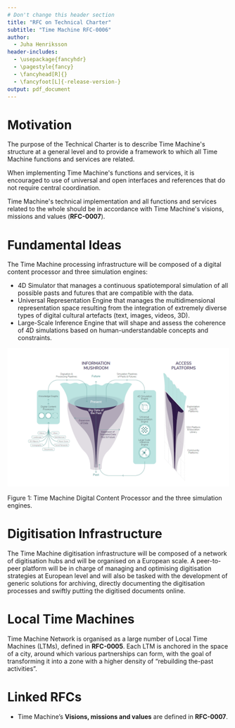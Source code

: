 ```yaml
---
# Don't change this header section
title: "RFC on Technical Charter"
subtitle: "Time Machine RFC-0006"
author:
  - Juha Henriksson
header-includes:
  - \usepackage{fancyhdr}
  - \pagestyle{fancy}
  - \fancyhead[R]{}
  - \fancyfoot[L]{-release-version-}
output: pdf_document
---
```


# Motivation

The purpose of the Technical Charter is to describe Time Machine's structure at a general level and to provide a framework to which all Time Machine functions and services are related.

When implementing Time Machine's functions and services, it is encouraged to use of universal and open interfaces and references that do not require central coordination.

Time Machine's technical implementation and all functions and services related to the whole should be in accordance with Time Machine's visions, missions and values (**RFC-0007**).

# Fundamental Ideas

The Time Machine processing infrastructure will be composed of a digital content processor and three simulation engines:
- 4D Simulator that manages a continuous spatiotemporal simulation of all possible pasts and futures that are compatible with the data.
- Universal Representation Engine that manages the multidimensional representation space resulting from the integration of extremely diverse types of digital cultural artefacts (text, images, videos, 3D).
- Large-Scale Inference Engine that will shape and assess the coherence of 4D simulations based on human-understandable concepts and constraints.

![75 % center]( Time-Machine_Information-Mushroom.png)

Figure 1: Time Machine Digital Content Processor and the three simulation engines.

# Digitisation Infrastructure

The Time Machine digitisation infrastructure will be composed of a network of digitisation hubs and will be organised on a European scale. A peer-to-peer platform will be in charge of managing and optimising digitisation strategies at European level and will also be tasked with the development of generic solutions for archiving, directly documenting the digitisation processes and swiftly putting the digitised documents online.

# Local Time Machines

Time Machine Network is organised as a large number of Local Time Machines (LTMs), defined in **RFC-0005**. Each LTM is anchored in the space of a city, around which various partnerships can form, with the goal of transforming it into a zone with a higher density of “rebuilding the-past activities”.

# Linked RFCs

- Time Machine’s **Visions, missions and values** are defined in **RFC-0007**.

<!-- Footnote content. Only alphanumeric characters and underscores are allowed. Please keep alphabetical sorting -->


